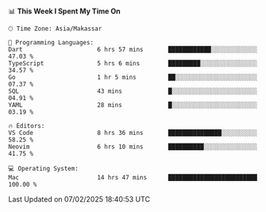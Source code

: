 <!--START_SECTION:waka-->
📊 **This Week I Spent My Time On** 

```text
🕑︎ Time Zone: Asia/Makassar

💬 Programming Languages: 
Dart                     6 hrs 57 mins       ████████████░░░░░░░░░░░░░   47.03 % 
TypeScript               5 hrs 6 mins        █████████░░░░░░░░░░░░░░░░   34.57 % 
Go                       1 hr 5 mins         ██░░░░░░░░░░░░░░░░░░░░░░░   07.37 % 
SQL                      43 mins             █░░░░░░░░░░░░░░░░░░░░░░░░   04.91 % 
YAML                     28 mins             █░░░░░░░░░░░░░░░░░░░░░░░░   03.19 % 

🔥 Editors: 
VS Code                  8 hrs 36 mins       ███████████████░░░░░░░░░░   58.25 % 
Neovim                   6 hrs 10 mins       ██████████░░░░░░░░░░░░░░░   41.75 % 

💻 Operating System: 
Mac                      14 hrs 47 mins      █████████████████████████   100.00 % 
```


 Last Updated on 07/02/2025 18:40:53 UTC
<!--END_SECTION:waka-->
